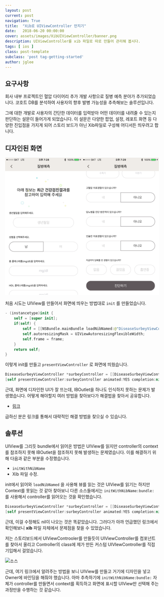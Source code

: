 ```yaml
---
layout: post
current: post
navigation: True
title:  "Xib로 UIViewController 만지기"
date:   2018-06-20 00:00:00
cover: assets/images/XibUIViewController/banner.png
description: UIViewController를 xib 파일로 따로 만들어 관리해 봅시다.
tags: [ ios ]
class: post-template
subclass: 'post tag-getting-started'
author: jglee
---
```




## 요구사항

 회사 내부 프로젝트인 혈압 다이어리 추가 개발 사항으로 질병 예측 분야가 추가되었습니다. 코호트 DB를 분석하여 사용자의 향후 발병 가능성을 추측해보는 솔루션입니다.

 그에 대한 개발로 사용자의 간단한 데이터를 입력받아 어떤 데이터를 내려줄 수 있는지 판단하는 설문이 들어가게 되었습니다. 이 설문은 다양한 팝업, 설정, 레포트 화면 등 다양한 진입점을 가지게 되어 스토리 보드가 아닌 Xib파일로 구성해 어디서든 띄우려고 합니다.



## 디자인된 화면

![](../assets/images/XibUIViewController/sample.png)

 처음 시도는 UIView를 만들어서 화면에 띄우는 방법대로 `init` 를 만들었습니다.

```swift
- (instancetype)init {
    self = [super init];
    if(self) {
        self = [[NSBundle.mainBundle loadNibNamed:@"DiseaseSurbeyViewController" owner:self options:nil] firstObject];
        self.autoresizingMask = UIViewAutoresizingFlexibleWidth;
        self.frame = frame;
    }
    return self;
}
```

 이렇게 init를 만들고 `presentViewController` 로 화면에 띄웠습니다.

```swift
DiseaseSurbeyViewController *surbeyController = [[DiseaseSurbeyViewController alloc]init];
[self presentViewController:surbeyController animated:YES completion:nil];
```

 근데, 화면에 디자인한 UI가 잘 뜨는데, IBOutlet을 하나도 인식하지 못하는 문제가 발생했습니다. 어떻게 해야할지 여러 방법을 찾아보다가 해결법을 찾아서 공유합니다.

* [링크](https://stackoverflow.com/questions/4763519/loaded-nib-but-the-view-outlet-was-not-set)

 급하신 분은 링크를 통해서 대략적인 해결 방법을 찾으실 수 있습니다.



## 솔루션

 UIView를 그리듯 bundle에서 읽어온 방법은 UIView를 읽지만 controller의 context를 참조하지 못해 IBOutlet을 참조하지 못해 발생하는 문제였습니다. 이를 해결하기 위해 다음과 같은 부분을 수정했습니다.

* `initWithNibName`
* Xib 파일 수정.

 init에서 읽어와 `loadNibNamed` 을 사용해 뷰를 읽는 것은 UIView를 읽기는 하지만 Context를 못읽는 것 같아 찾아보니 다른 소스들에서는 `initWithNibName:bundle:`  를 사용해서 controller를 읽어오는 것을 확인했습니다.

```swift
DiseaseSurbeyViewController *surbeyController = [[DiseaseSurbeyViewController alloc] initWithNibName:@"DiseaseSurbeyViewController" bundle:nil];
[self presentViewController:surbeyController animated:YES completion:nil];
```

 근데, 이걸 수정해도 nil이 나오는 것은 똑같았습니다. 그러다가 아까 언급했던 링크에서 확인해보니 **xib** 파일 자체에서 문제점을 찾을 수 있었습니다.

 저는 스토리보드에서 UIViewControoler를 만들듯이 UIViewController를 컴포넌트를 찾아서 올리고 Controller의 class에 제가 만든 커스텀 UIVIewController를 직접 기입해서 걸었습니다.

![소스](https://i.stack.imgur.com/fzu7d.jpg)

 근데, 여기 링크에서 알려주는 방법을 보니 UIView를 만들고 거기에 디자인을 넣고 Owner에 바인딩을 해줘야 했습니다. 아마 추측하기에 `initWithNibName:bundle:`  자체가 controller를 만들면서 context를 획득하고 화면에 표시할 UIView만 선택해 주는 과정만을 수행하는 것 같습니다.
